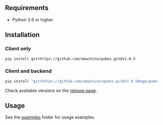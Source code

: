 ## Requirements

- Python 3.9 or higher


## Installation

### Client only

```bash
pip install git+https://github.com/amachino/qubex.git@v1.0.5
```

### Client and backend

```bash
pip install "git+https://github.com/amachino/qubex.git@v1.0.5#egg=qubex[backend]"
```

Check available versions on the [release page](https://github.com/amachino/qubex/releases).

## Usage

See the [examples](https://github.com/amachino/qubex/tree/main/docs/examples) folder for usage examples.